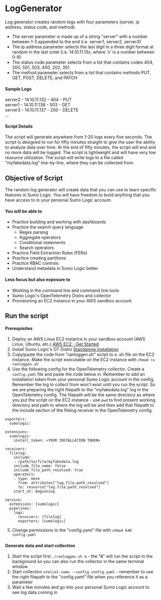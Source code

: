 # LogGenerator

Log generator creates random logs with four parameters (server, ip address, status code, and method).
- The server parameter is made up of a string "server" with a number between 1-3 appended to the end (i.e. server1, server2, server3)
- The ip address parameter selects the last digit in a three digit format at random in the last octet (i.e. 14.10.11.13x, where 'x' is a number between 0-9)
- The status code parameter selects from a list that contains codes 404, 200, 501, 503, 400, 202, 351
- The method parameter selects from a list that contains methods PUT, GET, POST, DELETE, and PATCH

#### Sample Logs
server2 - 14.10.11.132 - 404 - PUT  
server1 - 14.10.11.138 - 503 - GET  
server3 - 14.10.11.137 - 200 - DELETE  
...

#### Script Details
The script will generate anywhere from 1-20 logs every five seconds.  The script is designed to run for fifty minutes straight to give the user the ability to analyze data over time.  At the end of fifty minutes, the script will end and no more data will be logged.  The script is lightweight and will have very low resource utilization.  The script will write logs to a file called "myfakedata.log" line-by-line, where they can be collected from.  

## Objective of Script
The random log generator will create data that you can use to learn specific features in Sumo Logic.  You will have freedom to build anything that you have access to in your personal Sumo Logic account.  

#### You will be able to 
- Practice building and working with dashboards 
- Practice the search query language 
  - Regex parsing
  - Aggregate operators
  - Conditional statements
  - Search operators
- Practice Field Extraction Rules (FERs)
- Practice creating partitions
- Practice RBAC controls 
- Understand metadata in Sumo Logic better

#### Less focus but also exposure to
- Working in the command line and command line tools
- Sumo Logic's OpenTelemetry Distro and collector
- Provisioning an EC2 instance in your AWS sandbox account

## Run the script
#### Prerequisites
1. Deploy an AWS Linux EC2 instance in your sandbox account (AWS Linux, Ubuntu, etc.) [AWS EC2 - Get Started](https://docs.aws.amazon.com/AWSEC2/latest/UserGuide/EC2_GetStarted.html)
2. Install Sumo Logic's OT Distro [Standalone Installation](https://github.com/SumoLogic/sumologic-otel-collector/blob/main/docs/Installation.md#standalone)
3. Copy/paste the code from "ranloggen.sh" script to a .sh file on the EC2 instance.  Make the script executable on the EC2 instance with `chmod +x ranloggen.sh`
4. Use the following config for the OpenTelemetry collector.  Create a `config.yaml` file and paste the code below in.  Remember to add an installation token from your personal Sumo Logic account in the config.  Remember the log to collect from won't exist until you run the script.  So we are preparing the right filepath to the "myfakedata.log" log in the OpenTelemetry config.  The filepath will be the same directory as where you put the script on the EC2 instance - use `pwd` to find present working directory and path to where the log will be and then add that filepath to the include section of the filelog receiver in the OpenTelemetry config.
```
exporters:
  sumologic:

extensions:
  sumologic:
    install_token: <YOUR INSTALLATION TOKEN>

receivers:
  filelog:
    include:
    - /path/to/file/myfakedata.log
    include_file_name: false
    include_file_path_resolved: true
    operators:
    - type: move
      from: attributes["log.file.path_resolved"]
      to: resource["log.file.path_resolved"]
    start_at: beginning

service:
  extensions: [sumologic]
  pipelines:
    logs:
      receivers: [filelog]
      exporters: [sumologic]
```
5. Change permissions to the "config.yaml" file with `chmod 640 config.yaml`

#### Generate data and start collection
1. Start the script first `./ranloggen.sh &` - the "&" will run the script in the background so you can also run the collector in the same terminal window
2. Start collection `otelcol-sumo --config config.yaml` - remember to use the right filepath to the "config.yaml" file when you reference it as a parameter
3. Wait a few minutes and go into your personal Sumo Logic account to see log data coming in
